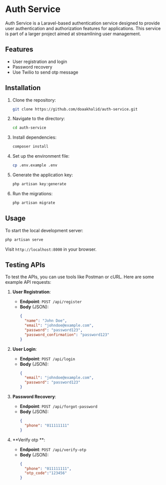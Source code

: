 # Auth Service

Auth Service is a Laravel-based authentication service designed to provide user authentication and authorization features for applications. This service is part of a larger project aimed at streamlining user management.

## Features

- User registration and login
- Password recovery
- Use Twilio to send otp message

## Installation

1. Clone the repository:
   ```bash
   git clone https://github.com/doaakhalid/auth-service.git
   ```
2. Navigate to the directory:
   ```bash
   cd auth-service
   ```
3. Install dependencies:
   ```bash
   composer install
   ```
4. Set up the environment file:
   ```bash
   cp .env.example .env
   ```
5. Generate the application key:
   ```bash
   php artisan key:generate
   ```
6. Run the migrations:
   ```bash
   php artisan migrate
   ```

## Usage

To start the local development server:
```bash
php artisan serve
```

Visit `http://localhost:8000` in your browser.

## Testing APIs

To test the APIs, you can use tools like Postman or cURL. Here are some example API requests:

1. **User Registration**:
   - **Endpoint**: `POST /api/register`
   - **Body** (JSON):
     ```json
     {
       "name": "John Doe",
       "email": "johndoe@example.com",
       "password": "password123",
       "password_confirmation": "password123"
     }
     ```

2. **User Login**:
   - **Endpoint**: `POST /api/login`
   - **Body** (JSON):
     ```json
     {
       "email": "johndoe@example.com",
       "password": "password123"
     }
     ```

3. **Password Recovery**:
   - **Endpoint**: `POST /api/forgot-password`
   - **Body** (JSON):
     ```json
     {
       "phone": "011111111"
     }
     ```
4. **Verify otp **:
   - **Endpoint**: `POST /api/verify-otp`
   - **Body** (JSON):
     ```json
     {
       "phone": "011111111",
       "otp_code":"123456"
     }
     ```

